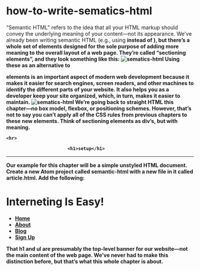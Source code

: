 # how-to-write-sematics-html
“Semantic HTML” refers to the idea that all your HTML markup should convey the underlying meaning of your content—not its appearance. We’ve already been writing semantic HTML (e.g., using <strong> instead of <b>), but there’s a whole set of elements designed for the sole purpose of adding more meaning to the overall layout of a web page. They’re called “sectioning elements”, and they look something like this:
    <img src="https://internetingishard.com/html-and-css/semantic-html/html-sectioning-elements-00c3fd.png" alt="sematics-html">
Using these as an alternative to <div> elements is an important aspect of modern web development because it makes it easier for search engines, screen readers, and other machines to identify the different parts of your website. It also helps you as a developer keep your site organized, which, in turn, makes it easier to maintain.
    <img src="https://internetingishard.com/html-and-css/semantic-html/semantic-html-ffab7c.png" alt="sematics-html">
We’re going back to straight HTML this chapter—no box model, flexbox, or positioning schemes. However, that’s not to say you can’t apply all of the CSS rules from previous chapters to these new elements. Think of sectioning elements as div’s, but with meaning.
    
    <hr>
    
                           <h1>setup</h1>
    
   
   <hr>
    
Our example for this chapter will be a simple unstyled HTML document. Create a new Atom project called semantic-html with a new file in it called article.html. Add the following:

<!DOCTYPE html>
<html lang='en'>
  <head>
    <meta charset='UTF-8'/>
    <title>Semantic HTML</title>
  </head>
  <body>
    <h1>Interneting Is Easy!</h1>
    <ul>
      <li><a href='#'>Home</a></li>
      <li><a href='#'>About</a></li>
      <li><a href='#'>Blog</a></li>
      <li><a href='#'>Sign Up</a></li>
    </ul>
  </body>
</html>



That h1 and ul are presumably the top-level banner for our website—not the main content of the web page. We’ve never had to make this distinction before, but that’s what this whole chapter is about.
